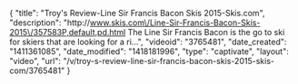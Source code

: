 {
    "title": "Troy's Review-Line Sir Francis Bacon Skis 2015-Skis.com",
    "description": "http:\/\/www.skis.com\/Line-Sir-Francis-Bacon-Skis-2015\/357583P,default,pd.html The Line Sir Francis Bacon is the go to ski for skiers that are looking for a ri...",
    "videoid": "3765481",
    "date_created": "1411361085",
    "date_modified": "1418181996",
    "type": "captivate",
    "layout": "video",
    "url": "\/v\/troy-s-review-line-sir-francis-bacon-skis-2015-skis-com\/3765481"
}